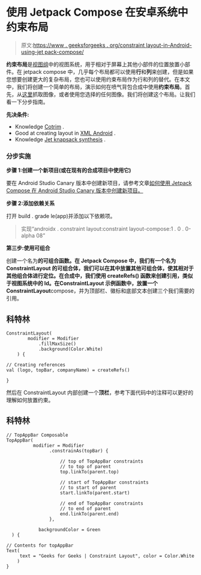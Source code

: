 # 使用 Jetpack Compose 在安卓系统中约束布局

> 原文:[https://www . geeksforgeeks . org/constraint layout-in-Android-using-jet pack-compose/](https://www.geeksforgeeks.org/constraintlayout-in-android-using-jetpack-compose/)

**约束布局**是[视图组](https://www.geeksforgeeks.org/difference-between-view-and-viewgroup-in-android/)中的视图系统，用于相对于屏幕上其他小部件的位置放置小部件。在 jetpack compose 中，几乎每个布局都可以使用**行**和**列**来创建，但是如果您想要创建更大的复杂布局，您也可以使用约束布局作为行和列的替代。在本文中，我们将创建一个简单的布局，演示如何在喷气背包合成中使用**约束布局**。首先，从[这里](https://github.com/sunny52525/GFG-articles/blob/master/BounceAnimation/app/src/main/res/drawable-v24/gfg.jpg)抓取图像，或者使用您选择的任何图像。我们将创建这个布局。让我们看一下分步指南。

**先决条件:**

*   Knowledge [Cotrim](https://www.geeksforgeeks.org/kotlin-programming-language/) .
*   Good at creating layout in [XML Android](https://www.geeksforgeeks.org/android-ui-layouts/) .
*   Knowledge [Jet knapsack synthesis](https://www.geeksforgeeks.org/basics-of-jetpack-compose-in-android/) .

### **分步实施**

**步骤 1:创建一个新项目(或在现有的合成项目中使用它)**

要在 Android Studio Canary 版本中创建新项目，请参考文章[如何使用 Jetpack Compose 在 Android Studio Canary 版本中创建新项目。](https://www.geeksforgeeks.org/how-to-create-a-new-project-in-android-studio-canary-version-with-jetpack-compose/)

**步骤 2:添加依赖关系**

打开 build . grade le(app)并添加以下依赖项。

> 实现“androidx . constraint layout:constraint layout-compose:1 . 0 . 0-alpha 08”

**第三步:使用可组合**

创建一个名为**的可组合函数。**在 Jetpack Compose 中，我们有一个名为 **ConstraintLayout** 的可组合体，我们可以在其中放置其他可组合体，使其相对于其他组合体进行定位。在合成中，我们使用 **createRefs()** 函数来创建引用，类似于视图系统中的 **Id。**在**ConstraintLayout 示例**函数中，放置一个**ConstraintLayout**compose，并为顶部栏、徽标和底部文本创建三个我们需要的引用。

## 科特林

```
ConstraintLayout(
        modifier = Modifier
            .fillMaxSize()
            .background(Color.White)
    ) {

// Creating references
val (logo, topBar, companyName) = createRefs()

}
```

然后在 ConstraintLayout 内部创建一个**顶栏**，参考下面代码中的注释可以更好的理解如何放置约束。

## 科特林

```
// TopAppBar Composable
TopAppBar(
          modifier = Modifier
                .constrainAs(topBar) {

                    // top of TopAppBar constraints
                    // to top of parent
                    top.linkTo(parent.top)

                    // start of TopAppBar constraints
                    // to start of parent
                    start.linkTo(parent.start)

                    // end of TopAppBar constraints 
                    // to end of parent
                    end.linkTo(parent.end)
                },

            backgroundColor = Green
  ) {

// Contents for topAppBar
Text(
     text = "Geeks for Geeks | Constraint Layout", color = Color.White
    )
}
```
